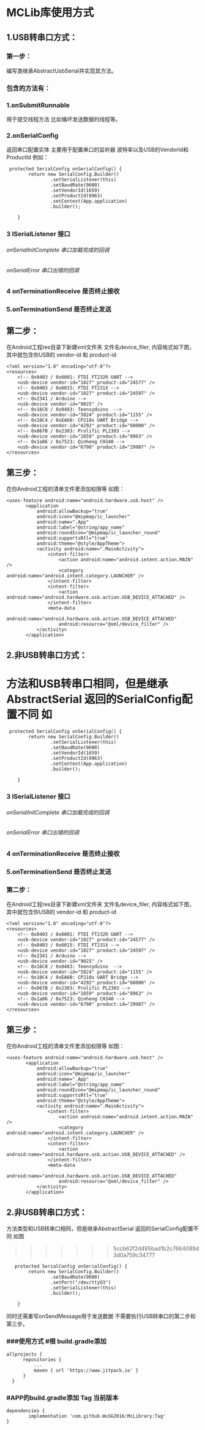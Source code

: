 
  MCLib库使用方式
============
 1.USB转串口方式：
--------------
 ### 第一步：
编写类继承AbstractUsbSerial并实现其方法。
### 包含的方法有：
### 1.onSubmitRunnable
用于提交线程方法 比如循坏发送数据的线程等。
### 2.onSerialConfig
返回串口配置实体 主要用于配置串口的监听器 波特率以及USB的VendorId和
ProductId 例如：
 ```
  protected SerialConfig onSerialConfig() {
         return new SerialConfig.Builder()
                 .setSerialListener(this)
                 .setBaudRate(9600)
                 .setVendorId(1659)
                 .setProductId(8963)
                 .setContext(App.application)
                 .builder();
 
     }
 ```
 
### 3 ISerialListener 接口
###### onSerialInitComplete 串口加载完成的回调
###### onSerialError        串口出错的回调
### 4 onTerminationReceive 是否终止接收
### 5.onTerminationSend    是否终止发送
## 第二步：
 在Android工程res目录下新建xml文件夹 文件名device_filer,
 内容格式如下图，其中就包含你USB的 vendor-id 和 product-id
 ```
 <?xml version="1.0" encoding="utf-8"?>
 <resources>
     <!-- 0x0403 / 0x6001: FTDI FT232R UART -->
     <usb-device vendor-id="1027" product-id="24577" />
     <!-- 0x0403 / 0x6015: FTDI FT231X -->
     <usb-device vendor-id="1027" product-id="24597" />
     <!-- 0x2341 / Arduino -->
     <usb-device vendor-id="9025" />
     <!-- 0x16C0 / 0x0483: Teensyduino  -->
     <usb-device vendor-id="5824" product-id="1155" />
     <!-- 0x10C4 / 0xEA60: CP210x UART Bridge -->
     <usb-device vendor-id="4292" product-id="60000" />
     <!-- 0x067B / 0x2303: Prolific PL2303 -->
     <usb-device vendor-id="1659" product-id="8963" />
     <!-- 0x1a86 / 0x7523: Qinheng CH340 -->
     <usb-device vendor-id="6790" product-id="29987" />
 </resources>
 ```
## 第三步：
  在你Android工程的清单文件里添加权限等 如图：
  ```
 <uses-feature android:name="android.hardware.usb.host" />
         <application
             android:allowBackup="true"
             android:icon="@mipmap/ic_launcher"
             android:name=".App"
             android:label="@string/app_name"
             android:roundIcon="@mipmap/ic_launcher_round"
             android:supportsRtl="true"
             android:theme="@style/AppTheme">
             <activity android:name=".MainActivity">
                 <intent-filter>
                     <action android:name="android.intent.action.MAIN" />
                     <category android:name="android.intent.category.LAUNCHER" />
                 </intent-filter>
                 <intent-filter>
                     <action android:name="android.hardware.usb.action.USB_DEVICE_ATTACHED" />
                 </intent-filter>
                 <meta-data
                     android:name="android.hardware.usb.action.USB_DEVICE_ATTACHED"
                     android:resource="@xml/device_filter" />
             </activity>
         </application>
 ```
## 2.非USB转串口方式：
方法和USB转串口相同，但是继承AbstractSerial 返回的SerialConfig配置不同 如
=======
```
 protected SerialConfig onSerialConfig() {
        return new SerialConfig.Builder()
                .setSerialListener(this)
                .setBaudRate(9600)
                .setVendorId(1659)
                .setProductId(8963)
                .setContext(App.application)
                .builder();

    }
```

### 3 ISerialListener 接口
###### onSerialInitComplete 串口加载完成的回调
###### onSerialError        串口出错的回调
### 4 onTerminationReceive 是否终止接收 
### 5.onTerminationSend    是否终止发送 
### 第二步： 
在Android工程res目录下新建xml文件夹 文件名device_filer,
内容格式如下图，其中就包含你USB的 vendor-id 和 product-id
```
<?xml version="1.0" encoding="utf-8"?>
<resources>
    <!-- 0x0403 / 0x6001: FTDI FT232R UART -->
    <usb-device vendor-id="1027" product-id="24577" />
    <!-- 0x0403 / 0x6015: FTDI FT231X -->
    <usb-device vendor-id="1027" product-id="24597" />
    <!-- 0x2341 / Arduino -->
    <usb-device vendor-id="9025" />
    <!-- 0x16C0 / 0x0483: Teensyduino  -->
    <usb-device vendor-id="5824" product-id="1155" />
    <!-- 0x10C4 / 0xEA60: CP210x UART Bridge -->
    <usb-device vendor-id="4292" product-id="60000" />
    <!-- 0x067B / 0x2303: Prolific PL2303 -->
    <usb-device vendor-id="1659" product-id="8963" />
    <!-- 0x1a86 / 0x7523: Qinheng CH340 -->
    <usb-device vendor-id="6790" product-id="29987" />
</resources>
```
## 第三步：
在你Android工程的清单文件里添加权限等 如图：
 ```
<uses-feature android:name="android.hardware.usb.host" />
        <application
            android:allowBackup="true"
            android:icon="@mipmap/ic_launcher"
            android:name=".App"
            android:label="@string/app_name"
            android:roundIcon="@mipmap/ic_launcher_round"
            android:supportsRtl="true"
            android:theme="@style/AppTheme">
            <activity android:name=".MainActivity">
                <intent-filter>
                    <action android:name="android.intent.action.MAIN" />
                    <category android:name="android.intent.category.LAUNCHER" />
                </intent-filter>
                <intent-filter>
                    <action android:name="android.hardware.usb.action.USB_DEVICE_ATTACHED" />
                </intent-filter>
                <meta-data
                    android:name="android.hardware.usb.action.USB_DEVICE_ATTACHED"
                    android:resource="@xml/device_filter" />
            </activity>
        </application>
```
## 2.非USB转串口方式：
方法类型和USB转串口相同，但是继承AbstractSerial 返回的SerialConfig配置不同 如图
>>>>>>> 5ccb62f2d495bad1b2c7664089d3d0a759c34777
```
   protected SerialConfig onSerialConfig() {
        return new SerialConfig.Builder()
                .setBaudRate(9600)
                .setPort("/dev/ttyO3")
                .setSerialListener(this)
                .builder();

    }
 ```
同时还需重写onSendMessage用于发送数据 不需要执行USB转串口的第二步和第三步。

### ###使用方式 #根 build.gradle添加
  ```
  allprojects {
		repositories {
			...
			maven { url 'https://www.jitpack.io' }
		}
	}
  ```
### #APP的build.gradle添加 Tag 当前版本
   ```
   dependencies { 
           implementation 'com.github.WuSG2016:McLibrary:Tag'
 }
   ```
